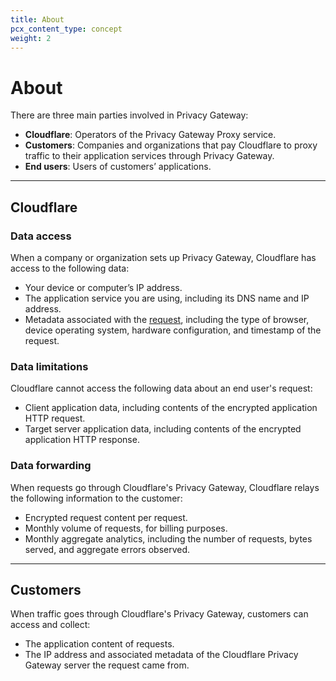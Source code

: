 ```yaml
---
title: About
pcx_content_type: concept
weight: 2
---
```


# About

There are three main parties involved in Privacy Gateway:

- **Cloudflare**: Operators of the Privacy Gateway Proxy service.
- **Customers**: Companies and organizations that pay Cloudflare to proxy traffic to their application services through Privacy Gateway.
- **End users**: Users of customers’ applications.

---

## Cloudflare

### Data access

When a company or organization sets up Privacy Gateway, Cloudflare has access to the following data:

- Your device or computer’s IP address.
- The application service you are using, including its DNS name and IP address.
- Metadata associated with the [request](/workers/runtime-apis/request/), including the type of browser, device operating system, hardware configuration, and timestamp of the request.

### Data limitations

Cloudflare cannot access the following data about an end user's request:

- Client application data, including contents of the encrypted application HTTP request.
- Target server application data, including contents of the encrypted application HTTP response.

### Data forwarding

When requests go through Cloudflare's Privacy Gateway, Cloudflare relays the following information to the customer:

- Encrypted request content per request.
- Monthly volume of requests, for billing purposes. 
- Monthly aggregate analytics, including the number of requests, bytes served, and aggregate errors observed.

---

## Customers

When traffic goes through Cloudflare's Privacy Gateway, customers can access and collect:

- The application content of requests.
- The IP address and associated metadata of the Cloudflare Privacy Gateway server the request came from.
